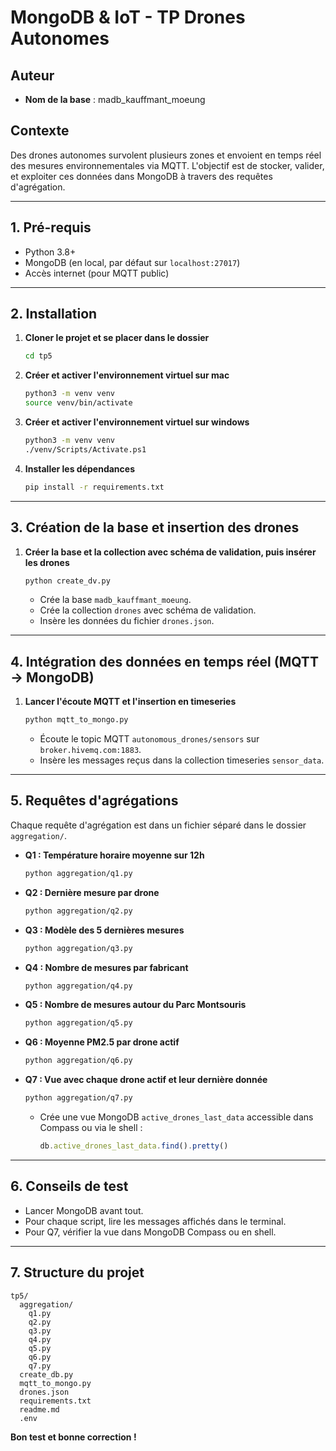 # MongoDB & IoT - TP Drones Autonomes

## Auteur
- **Nom de la base** : madb_kauffmant_moeung

## Contexte
Des drones autonomes survolent plusieurs zones et envoient en temps réel des mesures environnementales via MQTT. L'objectif est de stocker, valider, et exploiter ces données dans MongoDB à travers des requêtes d'agrégation.

---

## 1. Pré-requis
- Python 3.8+
- MongoDB (en local, par défaut sur `localhost:27017`)
- Accès internet (pour MQTT public)

---

## 2. Installation

1. **Cloner le projet et se placer dans le dossier**
   ```bash
   cd tp5
   ```

2. **Créer et activer l'environnement virtuel sur mac**
   ```bash
   python3 -m venv venv
   source venv/bin/activate
   ```

2. **Créer et activer l'environnement virtuel sur windows**
   ```bash
   python3 -m venv venv
   ./venv/Scripts/Activate.ps1
   ```

3. **Installer les dépendances**
   ```bash
   pip install -r requirements.txt
   ```

---

## 3. Création de la base et insertion des drones

1. **Créer la base et la collection avec schéma de validation, puis insérer les drones**
   ```bash
   python create_dv.py
   ```
   - Crée la base `madb_kauffmant_moeung`.
   - Crée la collection `drones` avec schéma de validation.
   - Insère les données du fichier `drones.json`.

---

## 4. Intégration des données en temps réel (MQTT → MongoDB)

1. **Lancer l'écoute MQTT et l'insertion en timeseries**
   ```bash
   python mqtt_to_mongo.py
   ```
   - Écoute le topic MQTT `autonomous_drones/sensors` sur `broker.hivemq.com:1883`.
   - Insère les messages reçus dans la collection timeseries `sensor_data`.

---

## 5. Requêtes d'agrégations

Chaque requête d'agrégation est dans un fichier séparé dans le dossier `aggregation/`.

- **Q1 : Température horaire moyenne sur 12h**
  ```bash
  python aggregation/q1.py
  ```
- **Q2 : Dernière mesure par drone**
  ```bash
  python aggregation/q2.py
  ```
- **Q3 : Modèle des 5 dernières mesures**
  ```bash
  python aggregation/q3.py
  ```
- **Q4 : Nombre de mesures par fabricant**
  ```bash
  python aggregation/q4.py
  ```
- **Q5 : Nombre de mesures autour du Parc Montsouris**
  ```bash
  python aggregation/q5.py
  ```
- **Q6 : Moyenne PM2.5 par drone actif**
  ```bash
  python aggregation/q6.py
  ```
- **Q7 : Vue avec chaque drone actif et leur dernière donnée**
  ```bash
  python aggregation/q7.py
  ```
  - Crée une vue MongoDB `active_drones_last_data` accessible dans Compass ou via le shell :
    ```js
    db.active_drones_last_data.find().pretty()
    ```

---

## 6. Conseils de test
- Lancer MongoDB avant tout.
- Pour chaque script, lire les messages affichés dans le terminal.
- Pour Q7, vérifier la vue dans MongoDB Compass ou en shell.

---

## 7. Structure du projet

```
tp5/
  aggregation/
    q1.py
    q2.py
    q3.py
    q4.py
    q5.py
    q6.py
    q7.py
  create_db.py
  mqtt_to_mongo.py
  drones.json
  requirements.txt
  readme.md
  .env
```

**Bon test et bonne correction !**
